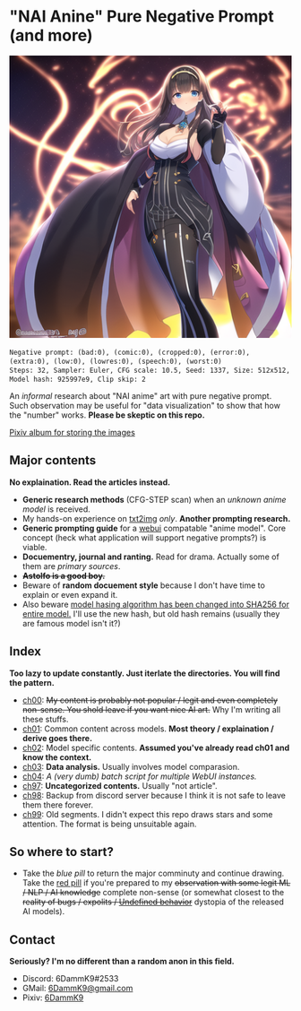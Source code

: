 # "NAI Anine" Pure Negative Prompt (and more) #

![cover.png](cover.png)

```
Negative prompt: (bad:0), (comic:0), (cropped:0), (error:0), (extra:0), (low:0), (lowres:0), (speech:0), (worst:0)
Steps: 32, Sampler: Euler, CFG scale: 10.5, Seed: 1337, Size: 512x512, Model hash: 925997e9, Clip skip: 2
```

An *informal* research about "NAI anime" art with pure negative prompt. Such observation may be useful for "data visualization" to show that how the "number" works. **Please be skeptic on this repo.**

[Pixiv album for storing the images](https://www.pixiv.net/en/tags/PureNegativePrompt/artworks)

## Major contents ##
**No explaination. Read the articles instead.**
- **Generic research methods** (CFG-STEP scan) when an *unknown anime model* is received.
- My hands-on experience on [txt2img](https://en.wikipedia.org/wiki/Text-to-image_model) *only*. **Another prompting research.**
- **Generic prompting guide** for a [webui](https://github.com/AUTOMATIC1111/stable-diffusion-webui) compatable "anime model". Core concept (heck what application will support negative prompts?) is viable.
- **Docuementry, journal and ranting.** Read for drama. Actually some of them are *primary sources*. 
- ~~**Astolfo is a good boy.**~~
- Beware of **random docuement style** because I don't have time to explain or even expand it.
- Also beware [model hasing algorithm has been changed into SHA256 for entire model.](https://github.com/AUTOMATIC1111/stable-diffusion-webui/commit/a95f1353089bdeaccd7c266b40cdd79efedfe632) I'll use the new hash, but old hash remains (usually they are famous model isn't it?)

## Index ##
**Too lazy to update constantly. Just iterlate the directories. You will find the pattern.**
- [ch00](ch00): ~~My content is probably not popular / legit and even completely non-sense. You shold leave if you want nice AI art.~~ Why I'm writing all these stuffs.
- [ch01](ch01): Common content across models. **Most theory / explaination / derive goes there.**
- [ch02](ch02): Model specific contents. **Assumed you've already read ch01 and know the context.**
- [ch03](ch03): **Data analysis.**  Usually involves model comparasion.
- [ch04](ch04): *A (very dumb) batch script for multiple WebUI instances.*
- [ch97](ch97): **Uncategorized contents.** Usually "not article".
- [ch98](ch98): Backup from discord server because I think it is not safe to leave them there forever.
- [ch99](ch99): Old segments. I didn't expect this repo draws stars and some attention. The format is being unsuitable again.

## So where to start? ##
- Take the *blue pill* to return the major comminuty and continue drawing. Take the [red pill](ch00/red_pill.md) if you're prepared to my ~~observation with some legit ML / NLP / AI knowledge~~ complete non-sense (or somewhat closest to the ~~reality of bugs / expolits / [Undefined behavior](https://en.wikipedia.org/wiki/Undefined_behavior)~~ dystopia of the released AI models).

## Contact ##
**Seriously? I'm no different than a random anon in this field.**
- Discord: 6DammK9#2533
- GMail: 6DammK9@gmail.com
- Pixiv: [6DammK9](https://www.pixiv.net/en/users/11525730)
